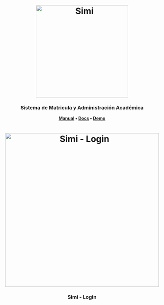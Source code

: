 <h1 align="center">
	<img
		width="300"
		alt="Simi"
		src="https://raw.githubusercontent.com/ISETH1998/simi-server/master/resources/logo.PNG">
</h1>

<h3 align="center">
	Sistema de Matricula y Administración Académica
</h3>

<p align="center">
	<strong>
		<a href="">Manual</a>
		•
		<a href="https://thelounge.chat/docs">Docs</a>
		•
		<a href="https://demo.thelounge.chat/">Demo</a>
	</strong>
</p>

<h1 align="center">
	<img
		width="500"
		alt="Simi - Login"
		src="https://raw.githubusercontent.com/ISETH1998/simi-server/master/resources/login-operative-web.PNG">
</h1>

<h3 align="center">
	Simi - Login
</h3>